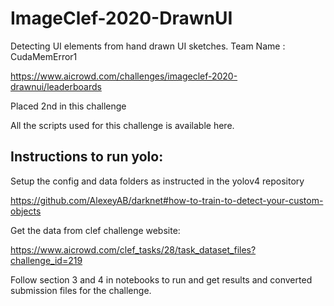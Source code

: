 # ImageClef-2020-DrawnUI
Detecting UI elements from hand drawn UI sketches.
Team Name : CudaMemError1

https://www.aicrowd.com/challenges/imageclef-2020-drawnui/leaderboards

Placed 2nd in this challenge 

All the scripts used for this challenge is available here.

## Instructions to run yolo:
Setup the config and data folders as instructed in the yolov4 repository

https://github.com/AlexeyAB/darknet#how-to-train-to-detect-your-custom-objects

Get the data from clef challenge website:

https://www.aicrowd.com/clef_tasks/28/task_dataset_files?challenge_id=219

Follow section 3 and 4 in notebooks to run and get results and converted submission files for the challenge.